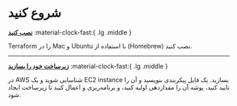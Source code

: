# شروع کنید

<div class="grid" markdown>

[__نصب کنید__](installation) :material-clock-fast:{ .lg .middle }

  Terraform
  را در
  Mac
  و
  Ubuntu
  با استفاده از
  (Homebrew)
  نصب کنید.

---

[__زیرساخت خود را بسازید__](build) :material-clock-fast:{ .lg .middle }

  در
  AWS
  شناسایی شوید و یک
  EC2 instance
  بسازید. یک فایل پیکربندی بنویسید و آن را تایید کنید،
  پوشه آن را مقداردهی اولیه کنید،
  و برنامه‌ریزی و اعمال کنید تا زیرساخت ایجاد شود.

</div>